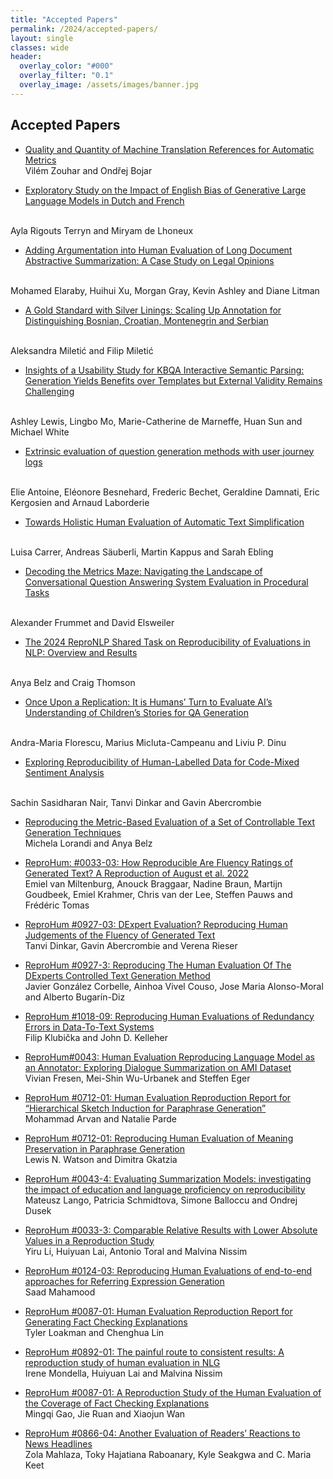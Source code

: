 ```yaml
---
title: "Accepted Papers"
permalink: /2024/accepted-papers/
layout: single
classes: wide
header:
  overlay_color: "#000"
  overlay_filter: "0.1"
  overlay_image: /assets/images/banner.jpg
---
```


## Accepted Papers

* [Quality and Quantity of Machine Translation References for Automatic Metrics](https://humeval.github.io/papers/2024.humeval-1.1.pdf)
<br/> Vilém Zouhar and Ondřej Bojar 

* [Exploratory Study on the Impact of English Bias of Generative Large Language Models in Dutch and
French](https://humeval.github.io/papers/2024.humeval-1.2.pdf)
<br/>
Ayla Rigouts Terryn and Miryam de Lhoneux 

* [Adding Argumentation into Human Evaluation of Long Document Abstractive Summarization: A Case Study on Legal Opinions](https://humeval.github.io/papers/2024.humeval-1.3.pdf)
<br/>
Mohamed Elaraby, Huihui Xu, Morgan Gray, Kevin Ashley and Diane Litman 

* [A Gold Standard with Silver Linings: Scaling Up Annotation for Distinguishing Bosnian, Croatian, Montenegrin and Serbian](https://humeval.github.io/papers/2024.humeval-1.4.pdf)
<br/>
Aleksandra Miletić and Filip Miletić

* [Insights of a Usability Study for KBQA Interactive Semantic Parsing: Generation Yields Benefits over Templates but External Validity Remains Challenging](https://humeval.github.io/papers/2024.humeval-1.5.pdf)
<br/>
Ashley Lewis, Lingbo Mo, Marie-Catherine de Marneffe, Huan Sun and Michael White

* [Extrinsic evaluation of question generation methods with user journey logs](https://humeval.github.io/papers/2024.humeval-1.6.pdf)
<br/>
Elie Antoine, Eléonore Besnehard, Frederic Bechet, Geraldine Damnati, Eric Kergosien and Arnaud
Laborderie 

* [Towards Holistic Human Evaluation of Automatic Text Simplification](https://humeval.github.io/papers/2024.humeval-1.7.pdf)
<br/>
Luisa Carrer, Andreas Säuberli, Martin Kappus and Sarah Ebling 

* [Decoding the Metrics Maze: Navigating the Landscape of Conversational Question Answering System Evaluation in Procedural Tasks](https://humeval.github.io/papers/2024.humeval-1.8.pdf)
<br/>
Alexander Frummet and David Elsweiler 

* [The 2024 ReproNLP Shared Task on Reproducibility of Evaluations in NLP: Overview and Results](https://humeval.github.io/papers/2024.humeval-1.9.pdf)
<br/>
Anya Belz and Craig Thomson 

* [Once Upon a Replication: It is Humans’ Turn to Evaluate AI’s Understanding of Children’s Stories for
QA Generation](https://humeval.github.io/papers/2024.humeval-1.10.pdf)
<br/>
Andra-Maria Florescu, Marius Micluta-Campeanu and Liviu P. Dinu

* [Exploring Reproducibility of Human-Labelled Data for Code-Mixed Sentiment Analysis](https://humeval.github.io/papers/2024.humeval-1.11.pdf)
<br/> 
Sachin Sasidharan Nair, Tanvi Dinkar and Gavin Abercrombie 

* [Reproducing the Metric-Based Evaluation of a Set of Controllable Text Generation Techniques](https://humeval.github.io/papers/2024.humeval-1.12.pdf)
  <br/>
  Michela Lorandi and Anya Belz

* [ReproHum: #0033-03: How Reproducible Are Fluency Ratings of Generated Text? A Reproduction of August et al. 2022](https://humeval.github.io/papers/2024.humeval-1.13.pdf)
  <br/>
  Emiel van Miltenburg, Anouck Braggaar, Nadine Braun, Martijn Goudbeek, Emiel Krahmer, Chris van der Lee, Steffen Pauws and Frédéric Tomas

* [ReproHum #0927-03: DExpert Evaluation? Reproducing Human Judgements of the Fluency of Generated Text](https://humeval.github.io/papers/2024.humeval-1.14.pdf)
  <br/>
  Tanvi Dinkar, Gavin Abercrombie and Verena Rieser

* [ReproHum #0927-3: Reproducing The Human Evaluation Of The DExperts Controlled Text Generation Method](https://humeval.github.io/papers/2024.humeval-1.15.pdf)
  <br/>
  Javier González Corbelle, Ainhoa Vivel Couso, Jose Maria Alonso-Moral and Alberto Bugarín-Diz

* [ReproHum #1018-09: Reproducing Human Evaluations of Redundancy Errors in Data-To-Text Systems](https://humeval.github.io/papers/2024.humeval-1.16.pdf)
  <br/>
 Filip Klubička and John D. Kelleher

* [ReproHum#0043: Human Evaluation Reproducing Language Model as an Annotator: Exploring Dialogue Summarization on AMI Dataset](https://humeval.github.io/papers/2024.humeval-1.17.pdf)
  <br/>
  Vivian Fresen, Mei-Shin Wu-Urbanek and Steffen Eger

* [ReproHum #0712-01: Human Evaluation Reproduction Report for “Hierarchical Sketch Induction for Paraphrase Generation”](https://humeval.github.io/papers/2024.humeval-1.18.pdf)
  <br/>
  Mohammad Arvan and Natalie Parde

* [ReproHum #0712-01: Reproducing Human Evaluation of Meaning Preservation in Paraphrase Generation](https://humeval.github.io/papers/2024.humeval-1.19.pdf)
  <br/>
  Lewis N. Watson and Dimitra Gkatzia

* [ReproHum #0043-4: Evaluating Summarization Models: investigating the impact of education and language proficiency on reproducibility](https://humeval.github.io/papers/2024.humeval-1.20.pdf)
  <br/>
  Mateusz Lango, Patricia Schmidtova, Simone Balloccu and Ondrej Dusek

* [ReproHum #0033-3: Comparable Relative Results with Lower Absolute Values in a Reproduction Study](https://humeval.github.io/papers/2024.humeval-1.21.pdf)
  <br/>
  Yiru Li, Huiyuan Lai, Antonio Toral and Malvina Nissim

* [ReproHum #0124-03: Reproducing Human Evaluations of end-to-end approaches for Referring Expression Generation](https://humeval.github.io/papers/2024.humeval-1.22.pdf)
  <br/>
  Saad Mahamood

* [ReproHum #0087-01: Human Evaluation Reproduction Report for Generating Fact Checking Explanations](https://humeval.github.io/papers/2024.humeval-1.23.pdf)
  <br/>
  Tyler Loakman and Chenghua Lin

* [ReproHum #0892-01: The painful route to consistent results: A reproduction study of human evaluation in NLG](https://humeval.github.io/papers/2024.humeval-1.24.pdf)
  <br/>
  Irene Mondella, Huiyuan Lai and Malvina Nissim

* [ReproHum #0087-01: A Reproduction Study of the Human Evaluation of the Coverage of Fact Checking Explanations](https://humeval.github.io/papers/2024.humeval-1.25.pdf)
  <br/>
  Mingqi Gao, Jie Ruan and Xiaojun Wan

* [ReproHum #0866-04: Another Evaluation of Readers’ Reactions to News Headlines](https://humeval.github.io/papers/2024.humeval-1.26.pdf)
  <br/>
  Zola Mahlaza, Toky Hajatiana Raboanary, Kyle Seakgwa and C. Maria Keet
